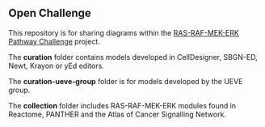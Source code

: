 ## Open Challenge

This repository is for sharing diagrams within the [RAS-RAF-MEK-ERK Pathway Challenge](https://sbgn.github.io/openchallenge) project.  

The **curation** folder contains models developed in CellDesigner, SBGN-ED, Newt, Krayon or yEd editors.  

The **curation-ueve-group** folder is for models developed by the UEVE group.  

The **collection** folder includes RAS-RAF-MEK-ERK modules found in Reactome, PANTHER and the Atlas of Cancer Signalling Network.
